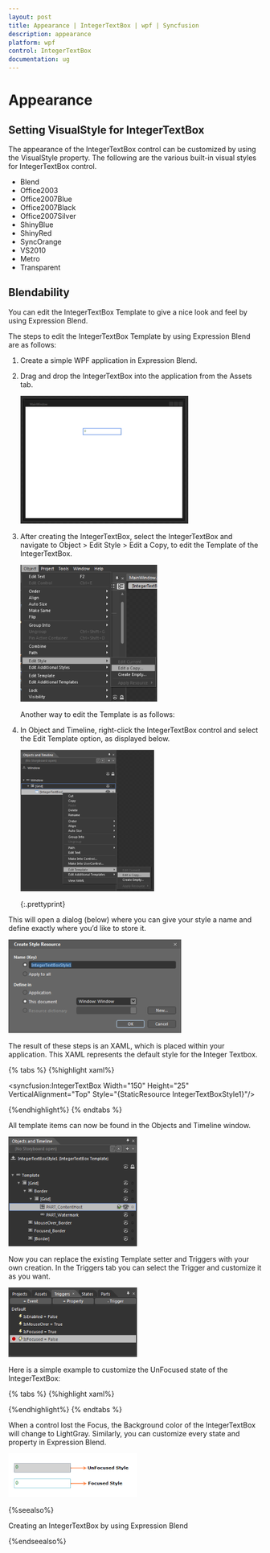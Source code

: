 ```yaml
---
layout: post
title: Appearance | IntegerTextBox | wpf | Syncfusion
description: appearance      
platform: wpf
control: IntegerTextBox 
documentation: ug
---
```


# Appearance      

## Setting VisualStyle for IntegerTextBox

The appearance of the IntegerTextBox control can be customized by using the VisualStyle property. The following are the various built-in visual styles for IntegerTextBox control.

* Blend
* Office2003
* Office2007Blue
* Office2007Black
* Office2007Silver
* ShinyBlue
* ShinyRed
* SyncOrange
* VS2010
* Metro
* Transparent

## Blendability

You can edit the IntegerTextBox Template to give a nice look and feel by using Expression Blend.

The steps to edit the IntegerTextBox Template by using Expression Blend are as follows:

1. Create a simple WPF application in Expression Blend.
2. Drag and drop the IntegerTextBox into the application from the Assets tab.

   ![](Appearance_images/Appearance_img1.png)

3. After creating the IntegerTextBox, select the IntegerTextBox and navigate to Object > Edit Style > Edit a Copy, to edit the Template of the IntegerTextBox.

   ![](Appearance_images/Appearance_img2.png)

   Another way to edit the Template is as follows:

4. In Object and Timeline, right-click the IntegerTextBox control and select the Edit Template option, as displayed below. 

   ![](Appearance_images/Appearance_img3.png)

   {:.prettyprint}

This will open a dialog (below) where you can give your style a name and define exactly where you’d like to store it.

![](Appearance_images/Appearance_img4.png)

The result of these steps is an XAML, which is placed within your application. This XAML represents the default style for the Integer Textbox.

{% tabs %}
{%highlight xaml%}

<syncfusion:IntegerTextBox Width="150" Height="25" VerticalAlignment="Top" 
                           Style="{StaticResource IntegerTextBoxStyle1}"/>

{%endhighlight%}
{% endtabs %}

All template items can now be found in the Objects and Timeline window.

![](Appearance_images/Appearance_img5.png)

Now you can replace the existing Template setter and Triggers with your own creation. In the Triggers tab you can select the Trigger and customize it as you want.

![](Appearance_images/Appearance_img6.png)

Here is a simple example to customize the UnFocused state of the IntegerTextBox: 

{% tabs %}
{%highlight xaml%}

<Trigger Property="IsFocused" Value="False">
<Setter Property="Background" TargetName="Border" Value="LightGray"/>
</Trigger>

{%endhighlight%}
{% endtabs %}

When a control lost the Focus, the Background color of the IntegerTextBox will change to LightGray. Similarly, you can customize every state and property in Expression Blend.

![](Appearance_images/Appearance_img7.png)

{%seealso%}

Creating an IntegerTextBox by using Expression Blend

{%endseealso%}
